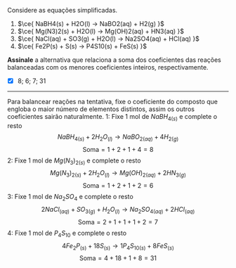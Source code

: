 Considere as equações simplificadas.

1. $\ce{ NaBH4(s) + H2O(l) -> NaBO2(aq) + H2(g) }$
2. $\ce{ Mg(N3)2(s) + H2O(l) -> Mg(OH)2(aq) + HN3(aq) }$
3. $\ce{ NaCl(aq) + SO3(g) + H2O(l) -> Na2SO4(aq) + HCl(aq) }$
4. $\ce{ Fe2P(s) + S(s) -> P4S10(s) + FeS(s) }$

**Assinale** a alternativa que relaciona a soma dos coeficientes das reações balanceadas com os menores coeficientes inteiros, respectivamente.

- [x] $8$; $6$; $7$; $31$

---

Para balancear reações na tentativa, fixe o coeficiente do composto que engloba o maior número de elementos distintos, assim os outros coeficientes sairão naturalmente.
1: Fixe 1 mol de $NaBH_{4(s)}$ e complete o resto 
$$NaBH_{4(s)}+2H_{2}O_{(l)}\rightarrow NaBO_{2(aq)}+4H_{2(g)}$$
$$\text{Soma}=1+2+1+4=8$$
2: Fixe 1 mol de $Mg(N_{3})_{2(s)}$ e complete o resto
$$Mg(N_{3})_{2(s)}+2H_{2}O_{(l)}\rightarrow Mg(OH)_{2(aq)}+2HN_{3(g)}$$
$$\text{Soma}=1+2+1+2=6$$
3: Fixe 1 mol de $Na_{2}SO_{4}$ e complete o resto 
$$2NaCl_{(aq)}+SO_{3(g)}+H_{2}O_{(l)}\rightarrow Na_{2}SO_{4(aq)}+2HCl_{(aq)}$$
$$\text{Soma}=2+1+1+1+2=7$$
4: Fixe 1 mol de $P_{4}S_{10}$ e complete o resto 
$$4Fe_{2}P_{(s)}+18S_{(s)}\rightarrow 1P_{4}S_{10(s)}+8FeS_{(s)}$$
$$\text{Soma}=4+18+1+8=31$$
